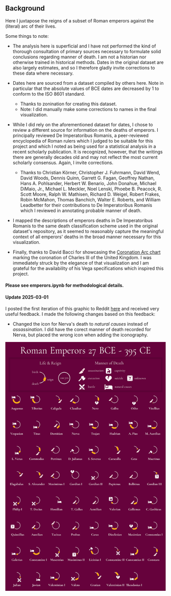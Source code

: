 ## Background

Here I juxtapose the reigns of a subset of Roman emperors against the (literal) arc of their lives.

Some things to note:

* The analysis here is superficial and I have not performed the kind of thorough consultation of primary sources necessary to formulate solid conclusions regarding manner of death. I am not a historian nor otherwise trained in historical methods. Dates in the original dataset are also largely estimates, and so I therefore gladly invite corrections to these data where necessary.

* Dates here are sourced from a dataset compiled by others here. Note in particular that the absolute values of BCE dates are decreased by 1 to conform to the ISO 8601 standard.
  - Thanks to zonination for creating this dataset.
  - Note: I did manually make some corrections to names in the final visualization.

* While I did rely on the aforementioned dataset for dates, I chose to review a different source for information on the deaths of emperors. I principally reviewed De Imperatoribus Romanis, a peer-reviewed encyclopedia of Roman rulers which I judged to be suitable for this project and which I noted as being used for a statistical analysis in a recent scholarly publication. It is recognized, however, that the writings there are generally decades old and may not reflect the most current scholarly consensus. Again, I invite corrections.

  - Thanks to Christian Körner, Christopher J. Fuhrmann, David Wend, David Woods, Dennis Quinn, Garrett G. Fagan, Geoffrey Nathan, Hans A. Pohlsander, Herbert W. Benario, John Donahue, Michael DiMaio, Jr., Michael L. Meckler, Noel Lenski, Phoebe B. Peacock, R. Scott Moore, Ralph W. Mathisen, Richard D. Weigel, Robert Frakes, Robin McMahon, Thomas Banchich, Walter E. Roberts, and William Leadbetter for their contributions to De Imperatoribus Romanis which I reviewed in annotating probable manner of death.

* I mapped the descriptions of emperors deaths in De Imperatoribus Romanis to the same death classification scheme used in the original dataset's repository, as it seemed to reasonably capture the meaningful context of all emperors' deaths in the broad manner necessary for this visualization.

* Finally, thanks to David Bacci for showcasing the [Coronation Arc chart](https://github.com/PBI-David/Deneb-Showcase/blob/main/Coronation%20Arc%20Chart/Thumbnail.png) marking the coronation of Charles III of the United Kingdom. I was immediately struck by the elegance of that visualization and I am grateful for the availability of his Vega specifications which inspired this project.

#### Please see emperors.ipynb for methodological details.

#### Update 2025-03-01
I posted the first iteration of this graphic to Reddit [here](https://www.reddit.com/r/dataisbeautiful/comments/1iw1qce/oc_visualizing_the_lifetimes_and_reigns_of_a/) and received very useful feedback. I made the following changes based on this feedback:

* Changed the icon for Nerva's death to *natural causes* instead of *assassination*. I did have the corect manner of death recorded for Nerva, but placed the wrong icon when adding the iconography.

![Roman Emperors, 27 BCE - 395 CE](emperors.png)
